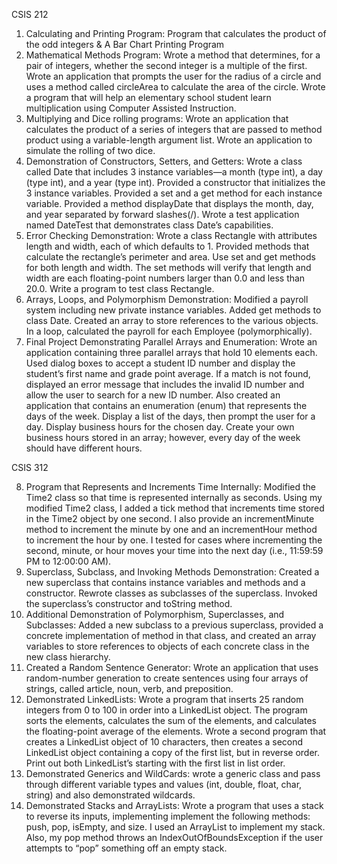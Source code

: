 CSIS 212

1.	Calculating and Printing Program: Program that calculates the product of the odd integers  & A Bar Chart Printing Program
2.	Mathematical Methods Program: Wrote a method that determines, for a pair of integers, whether the second integer is a multiple of the first. Wrote an application that prompts the user for the radius of a circle and uses a method called circleArea to calculate the area of the circle. Wrote a program that will help an elementary school student learn multiplication using Computer Assisted Instruction.
3.	Multiplying and Dice rolling programs: Wrote an application that calculates the product of a series of integers that are passed to method product using a variable-length argument list. Wrote an application to simulate the rolling of two dice.  
4.	Demonstration of Constructors, Setters, and Getters: Wrote a class called Date that includes 3 instance variables—a month (type int), a day (type int), and a year (type int). Provided a constructor that initializes the 3 instance variables. Provided a set and a get method for each instance variable. Provided a method displayDate that displays the month, day, and year separated by forward slashes(/). Wrote a test application named DateTest that demonstrates class Date’s capabilities.
5.	Error Checking Demonstration: Wrote a class Rectangle with attributes length and width, each of which defaults to 1. Provided methods that calculate the rectangle’s perimeter and area. Use set and get methods for both length and width. The set methods will verify that length and width are each floating-point numbers larger than 0.0 and less than 20.0. Write a program to test class Rectangle.
6.	Arrays, Loops, and Polymorphism Demonstration: Modified a payroll system including new private instance variables. Added get methods to class Date. Created an array to store references to the various objects. In a loop, calculated the payroll for each Employee (polymorphically).
7.	Final Project Demonstrating Parallel Arrays and Enumeration: Wrote an application containing three parallel arrays that hold 10 elements each.  Used dialog boxes to accept a student ID number and display the student’s first name and grade point average.  If a match is not found, displayed an error message that includes the invalid ID number and allow the user to search for a new ID number.
Also created an application that contains an enumeration (enum) that represents the days of the week.  Display a list of the days, then prompt the user for a day. Display business hours for the chosen day.  Create your own business hours stored in an array; however, every day of the week should have different hours.  

CSIS 312


8.	Program that Represents and Increments Time Internally: Modified the Time2 class so that time is represented internally as seconds.  Using my modified Time2 class, I added a tick method that increments time stored in the Time2 object by one second. I also provide an incrementMinute method to increment the minute by one and an incrementHour method to increment the hour by one. I tested for cases where incrementing the second, minute, or hour moves your time into the next day (i.e., 11:59:59 PM to 12:00:00 AM).
9.	Superclass, Subclass, and Invoking Methods Demonstration: Created a new superclass that contains instance variables and methods and a constructor. Rewrote classes as subclasses of the superclass. Invoked the superclass’s constructor and  toString method. 
10.	Additional Demonstration of Polymorphism, Superclasses, and Subclasses: Added a new subclass to a previous superclass, provided a concrete implementation of method in that class, and created an array variables to store references to objects of each concrete class in the new class hierarchy.
11.	Created a Random Sentence Generator: Wrote an application that uses random-number generation to create sentences using four arrays of strings, called article, noun, verb, and preposition.
12.	Demonstrated LinkedLists: Wrote a program that inserts 25 random integers from 0 to 100 in order into a LinkedList object. The program sorts the elements, calculates the sum of the elements, and calculates the floating-point average of the elements. Wrote a second program that creates a LinkedList object of 10 characters, then creates a second LinkedList object containing a copy of the first list, but in reverse order. Print out both LinkedList’s starting with the first list in list order.
13.	Demonstrated Generics and WildCards: wrote a generic class and pass through different variable types and values (int, double, float, char, string) and also demonstrated wildcards. 
14.	Demonstrated Stacks and ArrayLists: Wrote a program that uses a stack to reverse its inputs, implementing implement the following methods: push, pop, isEmpty, and size. I used an ArrayList to implement my stack.  Also, my pop method throws an IndexOutOfBoundsException if the user attempts to “pop” something off an empty stack.
